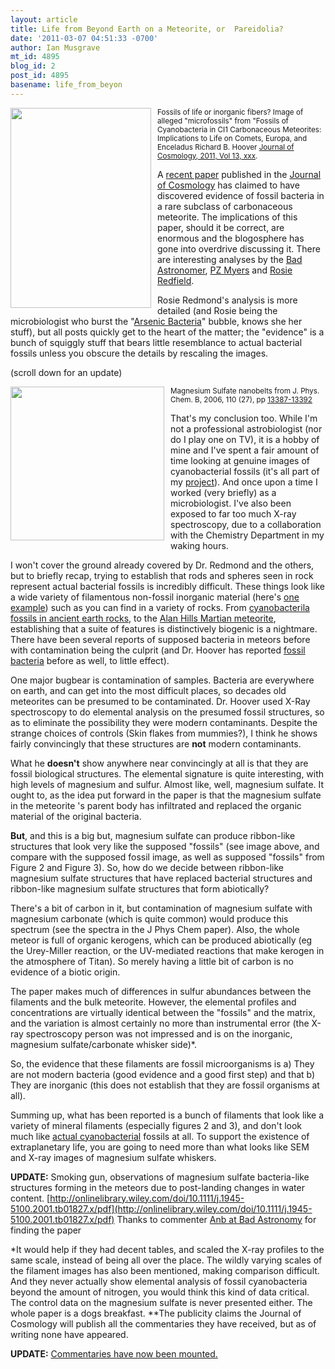 ```yaml
---
layout: article
title: Life from Beyond Earth on a Meteorite, or  Pareidolia?
date: '2011-03-07 04:51:33 -0700'
author: Ian Musgrave
mt_id: 4895
blog_id: 2
post_id: 4895
basename: life_from_beyon
---
```

[<img src="http://4.bp.blogspot.com/-hGcUYQfeSEc/TXRgVPehnDI/AAAAAAAADIo/-SZNUWrm5lo/s320/Meteorite_filaments.jpg" alt="" style="float: left; margin: 0pt 10px 10px 0pt; cursor: pointer; width: 225px; height: 320px;" />](http://4.bp.blogspot.com/-hGcUYQfeSEc/TXRgVPehnDI/AAAAAAAADIo/-SZNUWrm5lo/s1600/Meteorite_filaments.jpg) <small>Fossils of life or inorganic fibers? Image of alleged "microfossils" from "Fossils of Cyanobacteria in CI1 Carbonaceous Meteorites: Implications to Life on Comets, Europa, and Enceladus Richard B. Hoover [Journal of Cosmology, 2011, Vol 13, xxx](http://journalofcosmology.com/Life100.html).</small>

A [recent paper](http://journalofcosmology.com/Life100.html) published in the [Journal of Cosmology](http://journalofcosmology.com/) has claimed to have discovered evidence of fossil bacteria in a rare subclass of carbonaceous meteorite. The implications of this paper, should it be correct, are enormous and the  blogosphere has gone into overdrive discussing it.  There are interesting analyses by the [Bad Astronomer](http://blogs.discovermagazine.com/badastronomy/2011/03/05/has-life-been-found-in-a-meteorite/), [PZ Myers](http://scienceblogs.com/pharyngula/2011/03/did_scientists_discover_bacter.php) and [Rosie Redfield](http://rrresearch.blogspot.com/2011/03/is-this-claim-of-bacteria-in-meteorite.html).

Rosie Redmond's analysis is more detailed (and Rosie being the microbiologist who burst the "[Arsenic Bacteria](http://rrresearch.blogspot.com/2010/12/arsenic-associated-bacteria-nasas.html)" bubble, knows she her stuff), but all posts quickly get to the heart of the matter; the "evidence" is a bunch of squiggly stuff that bears little resemblance to actual bacterial fossils unless you obscure the details by rescaling the images.

(scroll down for an update)

[<img src="http://4.bp.blogspot.com/-8AAQ_-3DJ5c/TXRgU4OCQxI/AAAAAAAADIg/2LpHcw6PQTY/s320/Mag_Sulf_fibers.gif" alt="" style="float: left; margin: 0pt 10px 10px 0pt; cursor: pointer; width: 246px; height: 246px;" />](http://4.bp.blogspot.com/-8AAQ_-3DJ5c/TXRgU4OCQxI/AAAAAAAADIg/2LpHcw6PQTY/s1600/Mag_Sulf_fibers.gif)<small>Magnesium Sulfate nanobelts from J. Phys. Chem. B, 2006, 110 (27), pp [13387-13392](http://pubs.acs.org/doi/abs/10.1021/jp0612228)</small>

That's my conclusion too. While I'm not a professional astrobiologist (nor do I play one on TV), it is a hobby of mine and I've spent a fair amount of time looking at genuine images of cyanobacterial fossils (it's all part of my [project](http://astroblogger.blogspot.com/2010/01/my-new-project.html)). And once upon a time I worked (very briefly) as a microbiologist. I've also been exposed to far too much X-ray spectroscopy, due to a collaboration with the Chemistry Department in my waking hours.

I won't cover the ground already covered by Dr. Redmond and the others, but to briefly recap, trying to establish that rods and spheres seen in rock represent actual bacterial fossils is incredibly difficult.   These things look like a wide variety of filamentous non-fossil inorganic material (here's [one example](http://www.springerimages.com/Images/Geosciences/1-10.1007_s12665-009-0069-6-2)) such as you can find in a variety of rocks. From [cyanobacterila fossils in ancient earth rocks](http://www.astrobio.net/exclusive/350/ancient-fossils-or-just-plain-rocks), to the [Alan Hills Martian meteorite](http://en.wikipedia.org/wiki/Allan_Hills_84001), establishing that a suite of features is distinctively biogenic is a nightmare. There have been several reports of supposed bacteria in meteors before with contamination being the culprit (and Dr. Hoover has reported [fossil bacteria](http://www.panspermia.org/hoover.htm) before as well, to little effect).

One major bugbear is contamination of samples. Bacteria are everywhere on earth, and can get into the most difficult places, so decades old meteorites can be presumed to be contaminated. Dr. Hoover used X-Ray spectroscopy to do elemental analysis on the presumed fossil structures, so as to eliminate the possibility they were modern contaminants. Despite the strange choices of controls (Skin flakes from mummies?), I think he shows fairly convincingly that these structures are **not** modern contaminants.

What he **doesn't** show anywhere near convincingly at all is that they are fossil biological structures. The elemental signature is quite interesting, with high levels of magnesium and sulfur. Almost like, well, magnesium sulfate. It ought to, as the idea put forward in the paper is that the magnesium sulfate in the meteorite 's parent body has infiltrated and replaced the organic material of the original bacteria.

**But**, and this is a big but, magnesium sulfate can produce ribbon-like structures that look very like the supposed "fossils" (see image above, and compare with the supposed fossil image, as well as supposed "fossils" from  Figure 2 and Figure 3). So, how do we decide between ribbon-like magnesium sulfate structures that have replaced bacterial structures and ribbon-like magnesium sulfate structures that form abiotically?

There's a bit of carbon in it, but contamination of magnesium sulfate with magnesium carbonate (which is quite common) would produce this spectrum (see the spectra in the J Phys Chem paper). Also, the whole meteor is full of organic kerogens, which can be produced abiotically (eg the Urey-Miller reaction, or the UV-mediated reactions that make kerogen in the atmosphere of Titan). So merely having a little bit of carbon is no evidence of a biotic origin.

The paper makes much of differences in sulfur abundances between the filaments and the bulk meteorite. However, the elemental profiles and concentrations are virtually identical between the "fossils" and the matrix, and the variation is  almost certainly no more than instrumental error (the X-ray spectroscopy person was not impressed and is on the inorganic, magnesium sulfate/carbonate whisker side)\*.

So, the evidence that these filaments are fossil microorganisms is
a) They are not modern bacteria (good evidence and a good first step) and that
b) They are inorganic (this does not establish that they are fossil organisms at all).

Summing up, what has been reported is a bunch of filaments that look like a variety of mineral filaments (especially figures 2 and 3), and don't look much like [actual  cyanobacterial](http://www.humboldt.edu/biosci/faculty/documents/TomescuEtAl2009.pdf) fossils at all. To support the existence of extraplanetary life, you are going to need more than what looks like SEM and X-ray images of magnesium sulfate whiskers.

**UPDATE:** Smoking gun, observations of magnesium sulfate bacteria-like structures forming in the meteors due to post-landing changes  in water content.
[http://onlinelibrary.wiley.com/doi/10.1111/j.1945-5100.2001.tb01827.x/pdf](http://onlinelibrary.wiley.com/doi/10.1111/j.1945-5100.2001.tb01827.x/pdf)
Thanks to commenter [Anb at Bad Astronomy](http://blogs.discovermagazine.com/badastronomy/2011/03/05/has-life-been-found-in-a-meteorite/?utm_source=feedburner&amp;amp;utm_medium=feed&amp;amp;utm_campaign=Feed%3A+BadAstronomyBlog+%28Bad+Astronomy%29&amp;amp;utm_content=Google+Reader#comment-365006) for finding the paper

\*It would help if they had decent tables, and scaled the X-ray profiles to the same scale, instead of being all over the place. The wildly varying scales of the filament images has also been mentioned, making comparison difficult. And they never actually show elemental analysis of fossil cyanobacteria beyond the amount of nitrogen, you would think this kind of data critical.  The control data on the magnesium sulfate  is never presented either. The whole paper is a dogs breakfast.
\*\*The publicity claims the Journal of Cosmology will publish all the commentaries they have received, but as of writing none have appeared.

**UPDATE:** [Commentaries have now been mounted.](http://pandasthumb.org/archives/2011/03/commentaries-po.html)
